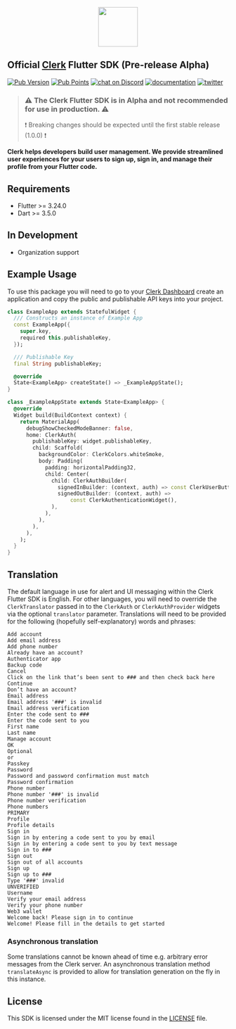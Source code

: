 <p align="center">
<img src="https://images.clerk.com/static/logo-light-mode-400x400.png" height="90">
</p>

## Official [Clerk](https://clerk.com) Flutter SDK (Pre-release Alpha)

[![Pub Version](https://img.shields.io/pub/v/clerk_flutter?color=blueviolet)](https://pub.dev/packages/clerk_flutter)
[![Pub Points](https://img.shields.io/pub/points/clerk_flutter?label=pub%20points)](https://pub.dev/packages/clerk_flutter/score)
[![chat on Discord](https://img.shields.io/discord/856971667393609759.svg?logo=discord)](https://discord.com/invite/b5rXHjAg7A)
[![documentation](https://img.shields.io/badge/documentation-clerk-green.svg)](https://clerk.com/docs)
[![twitter](https://img.shields.io/twitter/follow/ClerkDev?style=social)](https://twitter.com/intent/follow?screen_name=ClerkDev)

> ### ⚠️ The Clerk Flutter SDK is in Alpha and not recommended for use in production. ⚠️
> ❗️ Breaking changes should be expected until the first stable release (1.0.0) ❗️

**Clerk helps developers build user management. We provide streamlined user experiences
for your users to sign up, sign in, and manage their profile from your Flutter code.**

## Requirements

* Flutter >= 3.24.0
* Dart >= 3.5.0

## In Development

* Organization support

## Example Usage

To use this package you will need to go to your [Clerk Dashboard](https://dashboard.clerk.com/)
create an application and copy the public and publishable API keys into your project.

```dart
class ExampleApp extends StatefulWidget {
  /// Constructs an instance of Example App
  const ExampleApp({
    super.key,
    required this.publishableKey,
  });

  /// Publishable Key
  final String publishableKey;

  @override
  State<ExampleApp> createState() => _ExampleAppState();
}

class _ExampleAppState extends State<ExampleApp> {
  @override
  Widget build(BuildContext context) {
    return MaterialApp(
      debugShowCheckedModeBanner: false,
      home: ClerkAuth(
        publishableKey: widget.publishableKey,
        child: Scaffold(
          backgroundColor: ClerkColors.whiteSmoke,
          body: Padding(
            padding: horizontalPadding32,
            child: Center(
              child: ClerkAuthBuilder(
                signedInBuilder: (context, auth) => const ClerkUserButton(),
                signedOutBuilder: (context, auth) =>
                    const ClerkAuthenticationWidget(),
              ),
            ),
          ),
        ),
      ),
    );
  }
}
```

## Translation

The default language in use for alert and UI messaging within the Clerk Flutter SDK is English. For other languages, 
you will need to override the `ClerkTranslator`  passed in to the `ClerkAuth` or `ClerkAuthProvider` widgets via the 
optional `translator` parameter. Translations will need to be provided for the following (hopefully self-explanatory) 
words and phrases:
```text
Add account
Add email address
Add phone number
Already have an account?
Authenticator app
Backup code
Cancel
Click on the link that‘s been sent to ### and then check back here
Continue
Don’t have an account?
Email address
Email address '###' is invalid
Email address verification
Enter the code sent to ###
Enter the code sent to you
First name
Last name
Manage account
OK
Optional
or
Passkey
Password
Password and password confirmation must match
Password confirmation
Phone number
Phone number '###' is invalid
Phone number verification
Phone numbers
PRIMARY
Profile
Profile details
Sign in
Sign in by entering a code sent to you by email
Sign in by entering a code sent to you by text message
Sign in to ###
Sign out
Sign out of all accounts
Sign up
Sign up to ###
Type '###' invalid
UNVERIFIED
Username
Verify your email address
Verify your phone number
Web3 wallet
Welcome back! Please sign in to continue
Welcome! Please fill in the details to get started
```


### Asynchronous translation
Some translations cannot be known ahead of time e.g. arbitrary error messages from the Clerk server. An 
asynchronous translation method `translateAsync` is provided to allow for translation generation on the fly in this 
instance.

## License

This SDK is licensed under the MIT license found in the [LICENSE](./LICENSE) file.
